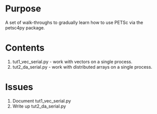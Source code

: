 Purpose
=======

A set of walk-throughs to gradually learn how to use PETSc via the petsc4py package.


Contents
========

1.  tut1_vec_serial.py - work with vectors on a single process.
1.  tut2_da_serial.py - work with distributed arrays on a single process.


Issues
======

1.  Document tut1_vec_serial.py
1.  Write up tut2_da_serial.py
